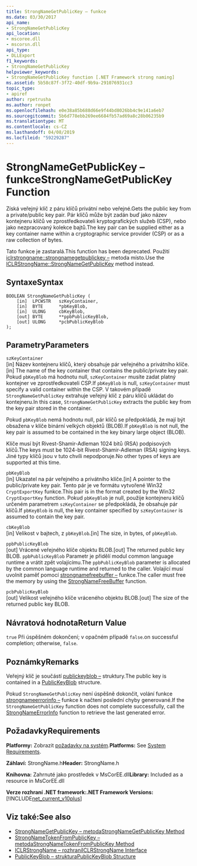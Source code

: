 ```yaml
---
title: StrongNameGetPublicKey – funkce
ms.date: 03/30/2017
api_name:
- StrongNameGetPublicKey
api_location:
- mscoree.dll
- mscorsn.dll
api_type:
- DLLExport
f1_keywords:
- StrongNameGetPublicKey
helpviewer_keywords:
- StrongNameGetPublicKey function [.NET Framework strong naming]
ms.assetid: 5b58c87f-3f72-40df-9b9a-291076931cc3
topic_type:
- apiref
author: rpetrusha
ms.author: ronpet
ms.openlocfilehash: e0e38a85b688d66e9f44bd8026bb4c9e141a6eb7
ms.sourcegitcommit: 5b6d778ebb269ee6684fb57ad69a8c28b06235b9
ms.translationtype: MT
ms.contentlocale: cs-CZ
ms.lasthandoff: 04/08/2019
ms.locfileid: "59229287"
---
```

# <a name="strongnamegetpublickey-function"></a><span data-ttu-id="2b183-102">StrongNameGetPublicKey – funkce</span><span class="sxs-lookup"><span data-stu-id="2b183-102">StrongNameGetPublicKey Function</span></span>
<span data-ttu-id="2b183-103">Získá veřejný klíč z páru klíčů privátní nebo veřejné.</span><span class="sxs-lookup"><span data-stu-id="2b183-103">Gets the public key from a private/public key pair.</span></span> <span data-ttu-id="2b183-104">Pár klíčů může být zadán buď jako název kontejneru klíčů ve zprostředkovateli kryptografických služeb (CSP), nebo jako nezpracovaný kolekce bajtů.</span><span class="sxs-lookup"><span data-stu-id="2b183-104">The key pair can be supplied either as a key container name within a cryptographic service provider (CSP) or as a raw collection of bytes.</span></span>  
  
 <span data-ttu-id="2b183-105">Tato funkce je zastaralá.</span><span class="sxs-lookup"><span data-stu-id="2b183-105">This function has been deprecated.</span></span> <span data-ttu-id="2b183-106">Použití [iclrstrongname::strongnamegetpublickey –](../../../../docs/framework/unmanaged-api/hosting/iclrstrongname-strongnamegetpublickey-method.md) metoda místo.</span><span class="sxs-lookup"><span data-stu-id="2b183-106">Use the [ICLRStrongName::StrongNameGetPublicKey](../../../../docs/framework/unmanaged-api/hosting/iclrstrongname-strongnamegetpublickey-method.md) method instead.</span></span>  
  
## <a name="syntax"></a><span data-ttu-id="2b183-107">Syntaxe</span><span class="sxs-lookup"><span data-stu-id="2b183-107">Syntax</span></span>  
  
```  
BOOLEAN StrongNameGetPublicKey (   
    [in]  LPCWSTR   szKeyContainer,  
    [in]  BYTE      *pbKeyBlob,  
    [in]  ULONG     cbKeyBlob,  
    [out] BYTE      **ppbPublicKeyBlob,  
    [out] ULONG     *pcbPublicKeyBlob  
);  
```  
  
## <a name="parameters"></a><span data-ttu-id="2b183-108">Parametry</span><span class="sxs-lookup"><span data-stu-id="2b183-108">Parameters</span></span>  
 `szKeyContainer`  
 <span data-ttu-id="2b183-109">[in] Název kontejneru klíčů, který obsahuje pár veřejného a privátního klíče.</span><span class="sxs-lookup"><span data-stu-id="2b183-109">[in] The name of the key container that contains the public/private key pair.</span></span> <span data-ttu-id="2b183-110">Pokud `pbKeyBlob` má hodnotu null, `szKeyContainer` musíte zadat platný kontejner ve zprostředkovateli CSP.</span><span class="sxs-lookup"><span data-stu-id="2b183-110">If `pbKeyBlob` is null, `szKeyContainer` must specify a valid container within the CSP.</span></span> <span data-ttu-id="2b183-111">V takovém případě `StrongNameGetPublicKey` extrahuje veřejný klíč z páru klíčů ukládat do kontejneru.</span><span class="sxs-lookup"><span data-stu-id="2b183-111">In this case, `StrongNameGetPublicKey` extracts the public key from the key pair stored in the container.</span></span>  
  
 <span data-ttu-id="2b183-112">Pokud `pbKeyBlob` nemá hodnotu null, pár klíčů se předpokládá, že mají být obsažena v klíče binární velkých objektů (BLOB).</span><span class="sxs-lookup"><span data-stu-id="2b183-112">If `pbKeyBlob` is not null, the key pair is assumed to be contained in the key binary large object (BLOB).</span></span>  
  
 <span data-ttu-id="2b183-113">Klíče musí být Rivest-Shamir-Adleman 1024 bitů (RSA) podpisových klíčů.</span><span class="sxs-lookup"><span data-stu-id="2b183-113">The keys must be 1024-bit Rivest-Shamir-Adleman (RSA) signing keys.</span></span> <span data-ttu-id="2b183-114">Jiné typy klíčů jsou v tuto chvíli nepodporuje.</span><span class="sxs-lookup"><span data-stu-id="2b183-114">No other types of keys are supported at this time.</span></span>  
  
 `pbKeyBlob`  
 <span data-ttu-id="2b183-115">[in] Ukazatel na pár veřejného a privátního klíče.</span><span class="sxs-lookup"><span data-stu-id="2b183-115">[in] A pointer to the public/private key pair.</span></span> <span data-ttu-id="2b183-116">Tento pár je ve formátu vytvořené Win32 `CryptExportKey` funkce.</span><span class="sxs-lookup"><span data-stu-id="2b183-116">This pair is in the format created by the Win32 `CryptExportKey` function.</span></span> <span data-ttu-id="2b183-117">Pokud `pbKeyBlob` je null, použije kontejneru klíčů určeném parametrem `szKeyContainer` se předpokládá, že obsahuje pár klíčů.</span><span class="sxs-lookup"><span data-stu-id="2b183-117">If `pbKeyBlob` is null, the key container specified by `szKeyContainer` is assumed to contain the key pair.</span></span>  
  
 `cbKeyBlob`  
 <span data-ttu-id="2b183-118">[in] Velikost v bajtech, z `pbKeyBlob`.</span><span class="sxs-lookup"><span data-stu-id="2b183-118">[in] The size, in bytes, of `pbKeyBlob`.</span></span>  
  
 `ppbPublicKeyBlob`  
 <span data-ttu-id="2b183-119">[out] Vrácené veřejného klíče objektu BLOB.</span><span class="sxs-lookup"><span data-stu-id="2b183-119">[out] The returned public key BLOB.</span></span> <span data-ttu-id="2b183-120">`ppbPublicKeyBlob` Parametr je přidělí modul common language runtime a vrátit zpět volajícímu.</span><span class="sxs-lookup"><span data-stu-id="2b183-120">The `ppbPublicKeyBlob` parameter is allocated by the common language runtime and returned to the caller.</span></span> <span data-ttu-id="2b183-121">Volající musí uvolnit paměť pomocí [strongnamefreebuffer –](../../../../docs/framework/unmanaged-api/strong-naming/strongnamefreebuffer-function.md) funkce.</span><span class="sxs-lookup"><span data-stu-id="2b183-121">The caller must free the memory by using the [StrongNameFreeBuffer](../../../../docs/framework/unmanaged-api/strong-naming/strongnamefreebuffer-function.md) function.</span></span>  
  
 `pcbPublicKeyBlob`  
 <span data-ttu-id="2b183-122">[out] Velikost veřejného klíče vráceného objektu BLOB.</span><span class="sxs-lookup"><span data-stu-id="2b183-122">[out] The size of the returned public key BLOB.</span></span>  
  
## <a name="return-value"></a><span data-ttu-id="2b183-123">Návratová hodnota</span><span class="sxs-lookup"><span data-stu-id="2b183-123">Return Value</span></span>  
 `true` <span data-ttu-id="2b183-124">Při úspěšném dokončení; v opačném případě `false`.</span><span class="sxs-lookup"><span data-stu-id="2b183-124">on successful completion; otherwise, `false`.</span></span>  
  
## <a name="remarks"></a><span data-ttu-id="2b183-125">Poznámky</span><span class="sxs-lookup"><span data-stu-id="2b183-125">Remarks</span></span>  
 <span data-ttu-id="2b183-126">Veřejný klíč je součástí [publickeyblob –](../../../../docs/framework/unmanaged-api/strong-naming/publickeyblob-structure.md) struktury.</span><span class="sxs-lookup"><span data-stu-id="2b183-126">The public key is contained in a [PublicKeyBlob](../../../../docs/framework/unmanaged-api/strong-naming/publickeyblob-structure.md) structure.</span></span>  
  
 <span data-ttu-id="2b183-127">Pokud `StrongNameGetPublicKey` není úspěšně dokončit, volání funkce [strongnameerrorinfo –](../../../../docs/framework/unmanaged-api/strong-naming/strongnameerrorinfo-function.md) funkce k načtení poslední chyby generované.</span><span class="sxs-lookup"><span data-stu-id="2b183-127">If the `StrongNameGetPublicKey` function does not complete successfully, call the [StrongNameErrorInfo](../../../../docs/framework/unmanaged-api/strong-naming/strongnameerrorinfo-function.md) function to retrieve the last generated error.</span></span>  
  
## <a name="requirements"></a><span data-ttu-id="2b183-128">Požadavky</span><span class="sxs-lookup"><span data-stu-id="2b183-128">Requirements</span></span>  
 <span data-ttu-id="2b183-129">**Platformy:** Zobrazit [požadavky na systém](../../../../docs/framework/get-started/system-requirements.md).</span><span class="sxs-lookup"><span data-stu-id="2b183-129">**Platforms:** See [System Requirements](../../../../docs/framework/get-started/system-requirements.md).</span></span>  
  
 <span data-ttu-id="2b183-130">**Záhlaví:** StrongName.h</span><span class="sxs-lookup"><span data-stu-id="2b183-130">**Header:** StrongName.h</span></span>  
  
 <span data-ttu-id="2b183-131">**Knihovna:** Zahrnuté jako prostředek v MsCorEE.dll</span><span class="sxs-lookup"><span data-stu-id="2b183-131">**Library:** Included as a resource in MsCorEE.dll</span></span>  
  
 **<span data-ttu-id="2b183-132">Verze rozhraní .NET framework:</span><span class="sxs-lookup"><span data-stu-id="2b183-132">.NET Framework Versions:</span></span>** [!INCLUDE[net_current_v10plus](../../../../includes/net-current-v10plus-md.md)]  
  
## <a name="see-also"></a><span data-ttu-id="2b183-133">Viz také:</span><span class="sxs-lookup"><span data-stu-id="2b183-133">See also</span></span>

- [<span data-ttu-id="2b183-134">StrongNameGetPublicKey – metoda</span><span class="sxs-lookup"><span data-stu-id="2b183-134">StrongNameGetPublicKey Method</span></span>](../../../../docs/framework/unmanaged-api/hosting/iclrstrongname-strongnamegetpublickey-method.md)
- [<span data-ttu-id="2b183-135">StrongNameTokenFromPublicKey – metoda</span><span class="sxs-lookup"><span data-stu-id="2b183-135">StrongNameTokenFromPublicKey Method</span></span>](../../../../docs/framework/unmanaged-api/hosting/iclrstrongname-strongnametokenfrompublickey-method.md)
- [<span data-ttu-id="2b183-136">ICLRStrongName – rozhraní</span><span class="sxs-lookup"><span data-stu-id="2b183-136">ICLRStrongName Interface</span></span>](../../../../docs/framework/unmanaged-api/hosting/iclrstrongname-interface.md)
- [<span data-ttu-id="2b183-137">PublicKeyBlob – struktura</span><span class="sxs-lookup"><span data-stu-id="2b183-137">PublicKeyBlob Structure</span></span>](../../../../docs/framework/unmanaged-api/strong-naming/publickeyblob-structure.md)
